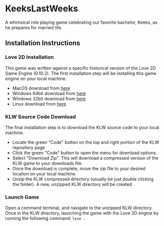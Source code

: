 # KeeksLastWeeks

A whimsical role playing game celebrating our favorite bachelor, Keeks, as he prepares for married life.

## Installation Instructions

### Love 2D Installation
This game was written against a specific historical version of the Love 2D Game Engine (0.10.2). The first installation step will be installing this game engine on your local machine.

* MacOS download from [here](https://github.com/love2d/love/releases/download/0.10.2/love-0.10.2-macosx-x64.zip) 
* Windows 64bit download from [here](https://github.com/love2d/love/releases/download/0.10.2/love-0.10.2-win64.exe)
* Windows 32bit download from [here](https://github.com/love2d/love/releases/download/0.10.2/love-0.10.2-win32.exe)
* Linux download from [here](https://github.com/love2d/love/releases/download/0.10.2/love-0.10.2-linux-src.tar.gz)

### KLW Source Code Download
The final installation step is to download the KLW source code to your local machine.

* Locate the green "Code" button on the top and right portion of the KLW repository page
* Click the green "Code" button to open the menu for download options.
* Select "Download Zip". This will download a compressed version of the KLW game to your downloads file.
* Once the download is complete, move the zip file to your desired location on your local machine.
* Unzip the KLW compressed directory (usually be just double clicking the folder). A new, unzipped KLW directory will be created

### Launch Game
Open a command terminal, and navigate to the unzipped KLW directory.
Once in the KLW directory, launching the game with the Love 2D engine by running the following command:
`love .`
